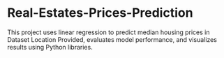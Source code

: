 # Real-Estates-Prices-Prediction
 This project uses linear regression to predict median housing prices in Dataset Location Provided, evaluates model performance, and visualizes results using Python libraries.

